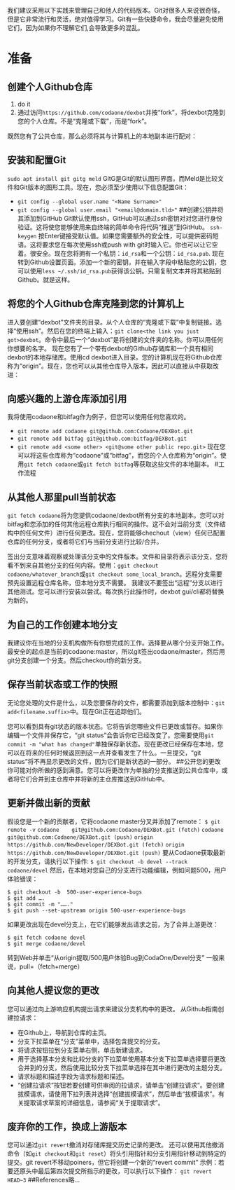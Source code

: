 我们建议采用以下实践来管理自己和他人的代码版本。Git对很多人来说很奇怪，但是它非常流行和灵活，绝对值得学习。Git有一些快捷命令，我会尽量避免使用它们，因为如果你不理解它们,会导致更多的混乱。
# 准备
## 创建个人Github仓库
1. do it
2. 通过访问`https://github.com/codaone/dexbot`并按“fork”，将dexbot克隆到您的个人仓库。不是“克隆或下载”，而是“fork”。

既然您有了公共仓库，那么必须将其与计算机上的本地副本进行配对：
## 安装和配置Git
`sudo apt install git gitg meld`
GitG是Git的默认图形界面，而Meld是比较文件和Git版本的图形工具。现在，您必须至少使用以下信息配置Git：
- `git config --global user.name "<Name Surname>"`
- `git config --global user.email "<email@domain.tld>"`
##创建公钥并将其添加到GitHub
Git默认使用ssh，GitHub可以通过ssh密钥对对您进行身份验证。这将使您能够使用来自终端的简单命令将代码“推送”到GitHub。
`ssh-keygen`
按Enter键接受默认值。如果您需要额外的安全性，可以提供密码短语。这将要求您在每次使用ssh或push with git时输入它。你也可以让它空着。很安全。现在您将拥有一个私钥：`id_rsa`和一个公钥：`id_rsa.pub`.
现在转到Github设置页面。添加一个新的密钥，并在输入字段中粘贴您的公钥，您可以使用`less ~/.ssh/id_rsa.pub`获得该公钥。只需复制文本并将其粘贴到Github。就是这样。
## 将您的个人Github仓库克隆到您的计算机上
进入要创建“dexbot”文件夹的目录。从个人仓库的“克隆或下载”中复制链接。选择“使用ssh”。然后在您的终端上输入：`git clone<the link you just got>dexbot`。命令中最后一个“dexbot”是将创建的文件夹的名称。你可以用任何你想要的名字。
现在您有了一个带有dexbot的Github存储库和一个具有相同dexbot的本地存储库。使用cd dexbot进入目录。您的计算机现在将Github仓库称为“origin”。现在，您也可以从其他仓库导入版本，因此可以直接从中获取改进：
## 向感兴趣的上游仓库添加引用
我将使用codaone和bitfag作为例子，但您可以使用任何您喜欢的。
- `git remote add codaone git@github.com:Codaone/DEXBot.git`
- `git remote add bitfag git@github.com:bitfag/DEXBot.git`
- `git remote add <some other> <git@some other public repo.git>`
现在您可以将这些仓库称为“codaone”或“bitfag”，而您的个人仓库称为“origin”。使用`git fetch codaone`或`git fetch bitfag`等获取这些文件的本地副本。
#工作流程
## 从其他人那里pull当前状态
`git fetch codaone`将为您提供codaone/dexbot所有分支的本地副本。您可以对bitfag和您添加的任何其他远程仓库执行相同的操作。这不会对当前分支（文件结构中的任何文件）进行任何更改。现在，您将能够chechout（view）任何已配置仓库的任何分支，或者将它们与当前分支进行比较/合并。

签出分支意味着观察或处理该分支中的文件版本。文件和目录将表示该分支，您将看不到来自其他分支的任何内容。使用：`ggit checkout codaone/whatever_branch`或`git checkout some_local_branch`。远程分支需要预先设置远程仓库名称，但本地分支不需要。
我建议不要签出“远程”分支以进行其他测试。您可以进行安装以尝试。每次执行此操作时，dexbot gui/cli都将替换为新的。
## 为自己的工作创建本地分支
我建议你在当地的分支机构做所有你想完成的工作。选择要从哪个分支开始工作。最安全的起点是当前的codaone:master，所以git签出codaone/master，然后用git分支创建一个分支。然后checkout你的新分支。
## 保存当前状态或工作的快照
无论您处理的文件是什么，以及您要保存的文件，都需要添加到版本控制中：`git add<filename.suffix>`中。现在Git正在追踪他们。

您可以看到具有git状态的版本状态。它将告诉您哪些文件已更改或暂存。如果你编辑一个文件并保存它，“git status”会告诉你它已经改变了。您需要使用`git commit -m "what has changed"`单独保存新状态。现在更改已经保存在本地，您可以在将来的任何时候返回到这一点并查看发生了什么。一旦提交，“git status”将不再显示更改的文件，因为它们是新状态的一部分。
##公开您的更改
你可能对你所做的感到满意。您可以将更改作为单独的分支推送到公共仓库中，或者将它们合并到主仓库中并将新的主仓库推送到GitHub中。
## 更新并做出新的贡献
假设您是一个新的贡献者，它将codaone master分叉并添加了remote：
`$ git remote -v`
`codaone    git@github.com:Codaone/DEXBot.git (fetch)`
`codaone    git@github.com:Codaone/DEXBot.git (push)`
`origin    https://github.com/NewDeveloper/DEXBot.git (fetch)`
`origin    https://github.com/NewDeveloper/DEXBot.git (push)`
要从Codaone获取最新的开发分支，请执行以下操作:
`$ git checkout -b devel --track codaone/devel`
然后，在本地对您自己的分支进行功能编辑，例如问题500，用户体验错误：
```
$ git checkout -b  500-user-experience-bugs
$ git add ….
$ git commit -m "……."
$ git push --set-upstream origin 500-user-experience-bugs
```
如果更改出现在devel分支上，在它们能够发出请求之前，为了合并上游更改：
```
$ git fetch codaone devel
$ git merge codaone/devel
```
转到Web并单击“从origin提取/500用户体验Bug到CodaOne/Devel分支”
一般来说，pull=（fetch+merge）
## 向其他人提议您的更改
您可以通过向上游响应机构提出请求来建议分支机构中的更改。
从Github指南创建拉请求：
- 在Github上，导航到仓库的主页。
- 分支下拉菜单在“分支”菜单中，选择包含提交的分支。
- 将请求按钮拉到分支菜单右侧，单击新建请求。
- 用于选择基本分支和比较分支的下拉菜单使用基本分支下拉菜单选择要将更改合并到的分支，然后使用比较分支下拉菜单选择在其中进行更改的主题分支。
- 请求标题和描述字段为请求标题和描述。
- “创建拉请求”按钮若要创建可供审阅的拉请求，请单击“创建拉请求”。要创建拔模请求，请使用下拉列表并选择“创建拔模请求”，然后单击“拔模请求”。有关提取请求草案的详细信息，请参阅“关于提取请求”。
## 废弃你的工作，换成上游版本
您可以通过`git revert`撤消对存储库提交历史记录的更改。
还可以使用其他撤消命令（如`git checkout`和`git reset`）将头引用指针和分支引用指针移动到特定的提交。git revert不移动poiners，但它将创建一个新的“revert commit”
示例：若要还原头中最后第四次提交所指示的更改，可以执行以下操作：
`git revert HEAD~3`
##References略...